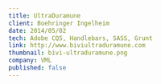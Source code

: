 ```yaml
---
title: UltraDuramune
client: Boehringer Ingelheim
date: 2014/05/02
tech: Adobe CQ5, Handlebars, SASS, Grunt
link: http://www.biviultraduramune.com
thumbnail: bivi-ultraduramune.png
company: VML
published: false
---
```

